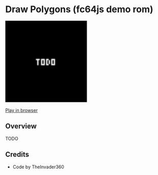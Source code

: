 # Draw Polygons (fc64js demo rom)

[<img src="https://raw.githubusercontent.com/TheInvader360/fc64js/main/rom/demo/draw-polygons/docs/demo.gif" width="256"/>](https://theinvader360.github.io/fc64js/rom/demo/draw-polygons/)

[Play in browser](https://theinvader360.github.io/fc64js/rom/demo/draw-polygons/)

## Overview

TODO

## Credits

* Code by TheInvader360
